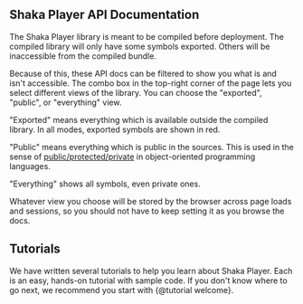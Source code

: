## Shaka Player API Documentation

The Shaka Player library is meant to be compiled before deployment.  The
compiled library will only have some symbols exported.  Others will be
inaccessible from the compiled bundle.

Because of this, these API docs can be filtered to show you what is and isn't
accessible.  The combo box in the top-right corner of the page lets you select
different views of the library.  You can choose the "exported", "public", or
"everything" view.

"Exported" means everything which is available outside the compiled library.
In all modes, exported symbols are shown in red.

"Public" means everything which is public in the sources.  This is used in the
sense of [public/protected/private](http://goo.gl/jg5iKD) in object-oriented
programming languages.

"Everything" shows all symbols, even private ones.

Whatever view you choose will be stored by the browser across page loads and
sessions, so you should not have to keep setting it as you browse the docs.

## Tutorials

We have written several tutorials to help you learn about Shaka Player.  Each
is an easy, hands-on tutorial with sample code.  If you don't know where to go
next, we recommend you start with {@tutorial welcome}.
